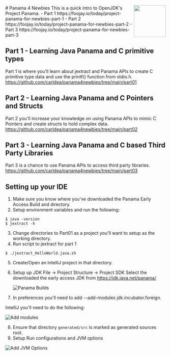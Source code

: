 <a href="https://foojay.io/today/works-with-openjdk">
   <img align="right" 
        src="https://github.com/foojayio/badges/raw/main/works_with_openjdk/Works-with-OpenJDK.png"   
        width="100">
</a>
# Panama 4 Newbies 
This is a quick intro to OpenJDK's Project Panama.
- Part 1  https://foojay.io/today/project-panama-for-newbies-part-1
- Part 2  https://foojay.io/today/project-panama-for-newbies-part-2
- Part 3  https://foojay.io/today/project-panama-for-newbies-part-3

## Part 1 - Learning Java Panama and C primitive types
Part 1 is where you'll learn about jextract and Panama APIs to create C primitive type data and use the printf() function from stdio.h.
https://github.com/carldea/panama4newbies/tree/main/part01

## Part 2 - Learning Java Panama and C Pointers and Structs
Part 2 you'll increase your knowledge on using Panama APIs to mimic C Pointers and create structs to hold complex data.
https://github.com/carldea/panama4newbies/tree/main/part02

## Part 3 - Learning Java Panama and C based Third Party Libraries
Part 3 is a chance to use Panama APIs to access third party libraries.
https://github.com/carldea/panama4newbies/tree/main/part03


## Setting up your IDE 
1. Make sure you know where you've downloaded the Panama Early Access Build and directory.
2. Setup environment variables and run the following:
```shell
$ java -version
$ jextract -h 
```
3. Change directories to Part01 as a project you'll want to setup as the working directory.
4. Run script to jextract for part 1
```shell
$ ./jextract_HelloWorld.java.sh
```
5. Create/Open an IntelliJ project in that directory.
6. Setup up JDK File -> Project Structure -> Project SDK
   Select the downloaded the early access JDK from https://jdk.java.net/panama/
   
   ![Panama Builds](https://github.com/carldea/panama4newbies/raw/main/IntelliJ-PanamaJDK.png)

7. In preferences you'll need to add  --add-modules jdk.incubator.foreign.

IntelliJ you'll need to do the following:

![Add modules](https://github.com/carldea/panama4newbies/raw/main/IntelliJ-Preferences.png)

8. Ensure that directory `generated/src` is marked as generated sources root.
9. Setup Run configurations and JVM options 

![Add JVM Options](https://github.com/carldea/panama4newbies/raw/main/IntelliJ-RunConfiguration.png)
